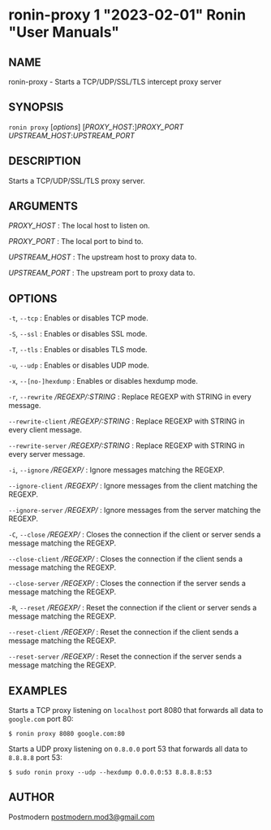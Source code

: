 # ronin-proxy 1 "2023-02-01" Ronin "User Manuals"

## NAME

ronin-proxy - Starts a TCP/UDP/SSL/TLS intercept proxy server

## SYNOPSIS

`ronin proxy` [*options*] [*PROXY_HOST*:]*PROXY_PORT* *UPSTREAM_HOST*:*UPSTREAM_PORT*

## DESCRIPTION

Starts a TCP/UDP/SSL/TLS proxy server.

## ARGUMENTS

*PROXY_HOST*
: The local host to listen on.

*PROXY_PORT*
: The local port to bind to.

*UPSTREAM_HOST*
: The upstream host to proxy data to.

*UPSTREAM_PORT*
: The upstream port to proxy data to.

## OPTIONS

`-t`, `--tcp`
: Enables or disables TCP mode.

`-S`, `--ssl`
: Enables or disables SSL mode.

`-T`, `--tls`
: Enables or disables TLS mode.

`-u`, `--udp`
: Enables or disables UDP mode.

`-x`, `--[no-]hexdump`
: Enables or disables hexdump mode.

`-r`, `--rewrite` */REGEXP/:STRING*
: Replace REGEXP with STRING in every message.

`--rewrite-client` */REGEXP/:STRING*
: Replace REGEXP with STRING in every client message.

`--rewrite-server` */REGEXP/:STRING*
: Replace REGEXP with STRING in every server message.

`-i`, `--ignore` */REGEXP/*
: Ignore messages matching the REGEXP.

`--ignore-client` */REGEXP/*
: Ignore messages from the client matching the REGEXP.

`--ignore-server` */REGEXP/*
: Ignore messages from the server matching the REGEXP.

`-C`, `--close` */REGEXP/*
: Closes the connection if the client or server sends a message matching
  the REGEXP.

`--close-client` */REGEXP/*
: Closes the connection if the client sends a message matching the REGEXP.

`--close-server` */REGEXP/*
: Closes the connection if the server sends a message matching the REGEXP.

`-R`, `--reset` */REGEXP/*
: Reset the connection if the client or server sends a message matching
  the REGEXP.

`--reset-client` */REGEXP/*
: Reset the connection if the client sends a message matching the REGEXP.

`--reset-server` */REGEXP/*
: Reset the connection if the server sends a message matching the REGEXP.

## EXAMPLES

Starts a TCP proxy listening on `localhost` port 8080 that forwards all data
to `google.com` port 80:

    $ ronin proxy 8080 google.com:80

Starts a UDP proxy listening on `0.8.0.0` port 53 that forwards all data to
`8.8.8.8` port 53:

    $ sudo ronin proxy --udp --hexdump 0.0.0.0:53 8.8.8.8:53

## AUTHOR

Postmodern <postmodern.mod3@gmail.com>

